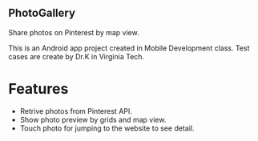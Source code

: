 ## PhotoGallery
Share photos on Pinterest by map view.

This is an Android app project created in Mobile Development class.
Test cases are create by Dr.K in Virginia Tech.

# Features
- Retrive photos from Pinterest API.
- Show photo preview by grids and map view.
- Touch photo for jumping to the website to see detail.

